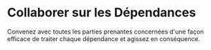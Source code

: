 # Collaborer sur les Dépendances

<summary>
Convenez avec toutes les parties prenantes concernées d'une façon efficace de traiter chaque dépendance et agissez en conséquence.
</summary>
